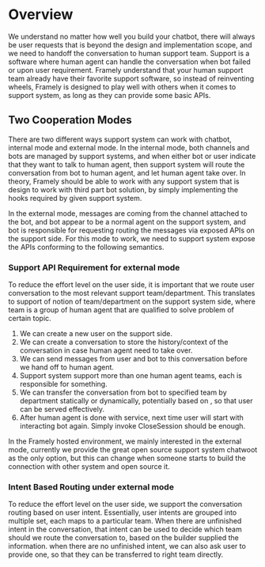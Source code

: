 # Overview

We understand no matter how well you build your chatbot, there will always be user requests that is beyond the design and implementation scope, and we need to handoff the conversation to human support team. Support is a software where human agent can handle the conversation when bot failed or upon user requirement. Framely understand that your human support team already have their favorite support software, so instead of reinventing wheels, Framely is designed to play well with others when it comes to support system, as long as they can provide some basic APIs. 


## Two Cooperation Modes
There are two different ways support system can work with chatbot, internal mode and external mode. In the internal mode, both channels and bots are managed by support systems, and when either bot or user indicate that they want to talk to human agent, then support system will route the conversation from bot to human agent, and let human agent take over. In theory, Framely should be able to work with any support system that is design to work with third part bot solution, by simply implementing the hooks required by given support system.

In the external mode, messages are coming from the channel attached to the bot, and bot appear to be a normal agent on the support system, and bot is responsible for requesting routing the messages via exposed APIs on the support side. For this mode to work, we need to support system expose the APIs conforming to the following semantics. 

### Support API Requirement for external mode
To reduce the effort level on the user side, it is important that we route user conversation to the most relevant support team/department. This translates to support of notion of team/department on the support system side, where team is a group of human agent that are qualified to solve problem of certain topic.
1. We can create a new user on the support side.
2. We can create a conversation to store the history/context of the conversation in case human agent need to take over. 
3. We can send messages from user and bot to this conversation before we hand off to human agent.
4. Support system support more than one human agent teams, each is responsible for something.
5. We can transfer the conversation from bot to specified team by department statically or dynamically, potentially based on , so that user can be served effectively. 
6. After human agent is done with service, next time user will start with interacting bot again. Simply invoke CloseSession should be enough.  

In the Framely hosted environment, we mainly interested in the external mode, currently we provide the great open source support system chatwoot as the only option, but this can change when someone starts to build the connection with other system and open source it. 

### Intent Based Routing under external mode
To reduce the effort level on the user side, we support the conversation routing based on user intent. Essentially, user intents are grouped into multiple set, each maps to a particular team. When there are unfinished intent in the conversation, that intent can be used to decide which team should we route the conversation to, based on the builder supplied the information. when there are no unfinished intent, we can also ask user to provide one, so that they can be transferred to right team directly.